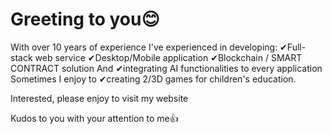 <h1>Greeting to you😊</h1>
With over 10 years of experience I've experienced in developing:
✔Full-stack web service
✔Desktop/Mobile application
✔Blockchain / SMART CONTRACT solution
And
✔integrating AI functionalities to every application
Sometimes I enjoy to
✔creating 2/3D games
for children's education.

Interested, please enjoy to visit my website

Kudos to you with your attention to me👍
